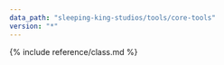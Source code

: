 ```yaml
---
data_path: "sleeping-king-studios/tools/core-tools"
version: "*"
---
```


{% include reference/class.md %}
